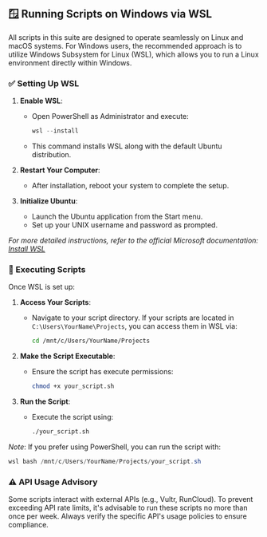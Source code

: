 ## 🪟 Running Scripts on Windows via WSL

All scripts in this suite are designed to operate seamlessly on Linux and macOS systems.
For Windows users, the recommended approach is to utilize Windows Subsystem for Linux (WSL), which allows you to run a Linux environment directly within Windows.

### ✅ Setting Up WSL

1. **Enable WSL**:
    - Open PowerShell as Administrator and execute:
      ```powershell
      wsl --install
      ```
    - This command installs WSL along with the default Ubuntu distribution.

2. **Restart Your Computer**:
    - After installation, reboot your system to complete the setup.

3. **Initialize Ubuntu**:
    - Launch the Ubuntu application from the Start menu.
    - Set up your UNIX username and password as prompted.

*For more detailed instructions, refer to the official Microsoft documentation: [Install WSL](https://learn.microsoft.com/en-us/windows/wsl/install)*

### 🚀 Executing Scripts

Once WSL is set up:

1. **Access Your Scripts**:
    - Navigate to your script directory. If your scripts are located in `C:\Users\YourName\Projects`, you can access them in WSL via:
      ```bash
      cd /mnt/c/Users/YourName/Projects
      ```

2. **Make the Script Executable**:
    - Ensure the script has execute permissions:
      ```bash
      chmod +x your_script.sh
      ```

3. **Run the Script**:
    - Execute the script using:
      ```bash
      ./your_script.sh
      ```

*Note*: If you prefer using PowerShell, you can run the script with:
```powershell
wsl bash /mnt/c/Users/YourName/Projects/your_script.sh
```

### ⚠️ API Usage Advisory

Some scripts interact with external APIs (e.g., Vultr, RunCloud).
To prevent exceeding API rate limits, it's advisable to run these scripts no more than once per week.
Always verify the specific API's usage policies to ensure compliance.